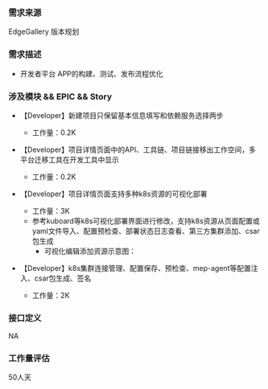 ### 需求来源

EdgeGallery 版本规划

### 需求描述
- 开发者平台 APP的构建、测试、发布流程优化

### 涉及模块 && EPIC && Story
- 【Developer】新建项目只保留基本信息填写和依赖服务选择两步
    - 工作量：0.2K
- 【Developer】项目详情页面中的API、工具链、项目链接移出工作空间，多平台迁移工具在开发工具中显示
    - 工作量：0.2K
- 【Developer】项目详情页面支持多种k8s资源的可视化部署
    - 工作量：3K
    - 参考kuboard等k8s可视化部署界面进行修改，支持k8s资源从页面配置或yaml文件导入、配置预检查、部署状态日志查看、第三方集群添加、csar包生成
      - 可视化编辑添加资源示意图：
      
- 【Developer】k8s集群连接管理、配置保存、预检查、mep-agent等配置注入、csar包生成、签名
    - 工作量：2K

###  接口定义
NA

### 工作量评估
50人天
